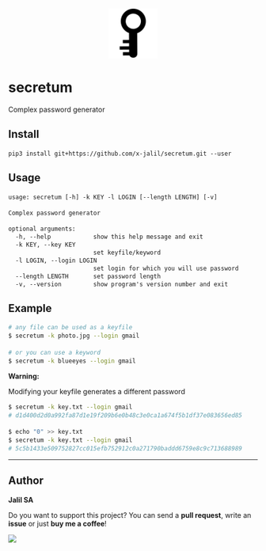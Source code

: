 
<p align="center">
  <img  width="100" height="100" src="logo/llave.svg" />
</p>

# secretum
Complex password generator

## Install

```
pip3 install git+https://github.com/x-jalil/secretum.git --user
```

## Usage
```
usage: secretum [-h] -k KEY -l LOGIN [--length LENGTH] [-v]

Complex password generator

optional arguments:
  -h, --help            show this help message and exit
  -k KEY, --key KEY
                        set keyfile/keyword
  -l LOGIN, --login LOGIN
                        set login for which you will use password
  --length LENGTH       set password length
  -v, --version         show program's version number and exit
```

## Example
```bash
# any file can be used as a keyfile
$ secretum -k photo.jpg --login gmail

# or you can use a keyword
$ secretum -k blueeyes --login gmail
```

**Warning:**

Modifying your keyfile generates a different password
```bash
$ secretum -k key.txt --login gmail
# d1d400d2d0a992fa87d1e19f209b6e0b48c3e0ca1a674f5b1df37e083656ed85

$ echo "0" >> key.txt
$ secretum -k key.txt --login gmail
# 5c5b1433e509752827cc015efb752912c0a271790baddd6759e8c9c713688989
```

---

## Author

**Jalil SA**

Do you want to support this project? You can send a **pull request**, write an **issue** or just **buy me a coffee**!


<a href="https://www.buymeacoffee.com/jxlil" target="_blank"><img src="https://www.buymeacoffee.com/assets/img/guidelines/download-assets-sm-2.svg"></a>


